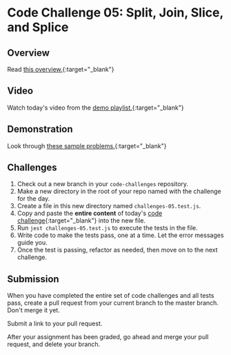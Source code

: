 # Code Challenge 05: Split, Join, Slice, and Splice

## Overview

Read [this overview.](README.md){:target="_blank"}

## Video

Watch today's video from the [demo playlist.](https://www.youtube.com/playlist?list=PLVngfM2hsbi-L6G8qlWd8RyRbuTamHt3k){:target="_blank"}

## Demonstration

Look through [these sample problems.](DEMO.md){:target="_blank"}

## Challenges

1. Check out a new branch in your `code-challenges` repository.
1. Make a new directory in the root of your repo named with the challenge for the day.
1. Create a file in this new directory named `challenges-05.test.js`.
1. Copy and paste the **entire content** of today's [code challenge](challenges-05.test.js){:target="_blank"} into the new file.
1. Run `jest challenges-05.test.js` to execute the tests in the file.
1. Write code to make the tests pass, one at a time. Let the error messages guide you.
1. Once the test is passing, refactor as needed, then move on to the next challenge.

## Submission

When you have completed the entire set of code challenges and all tests pass, create a pull request from your current branch to the master branch. Don't merge it yet. 

Submit a link to your pull request. 

After your assignment has been graded, go ahead and merge your pull request, and delete your branch. 
